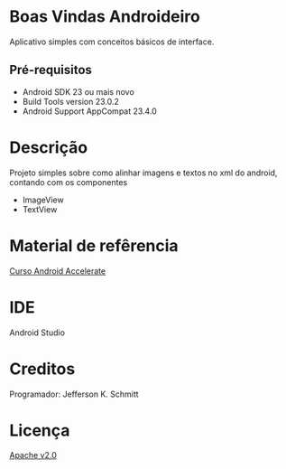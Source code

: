 Boas Vindas Androideiro
===================================
Aplicativo simples com conceitos básicos de interface.


Pré-requisitos
--------------
- Android SDK 23 ou mais novo
- Build Tools version 23.0.2
- Android Support AppCompat 23.4.0

Descrição
=========

Projeto simples sobre como alinhar imagens e textos no xml do android, contando com os componentes
- ImageView
- TextView 

Material de refêrencia
======================

[Curso Android Accelerate](http://androidaccelerate.com.br/)

IDE
====

Android Studio

Creditos
=========

Programador: Jefferson K. Schmitt

Licença
========

[Apache v2.0](http://www.apache.org/licenses/LICENSE-2.0.html)
